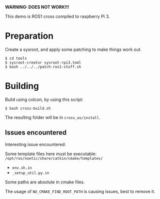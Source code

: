 
**WARNING: DOES NOT WORK!!!**

This demo is ROS1 cross compiled to raspberry Pi 3.

# Preparation

Create a sysroot, and apply some patching to make things work out.

    $ cd tools
    $ sysroot-creator sysroot-rpi3.toml
    $ bash ../../../patch-ros1-stuff.sh

# Building

Build using colcon, by using this script:

    $ bash cross-build.sh

The resulting folder will be in `cross_ws/install`.

## Issues encountered

Interesting issue encountered:

Some template files here must be executable:
`/opt/ros/noetic/share/catkin/cmake/templates/`

- `env.sh.in`
- `_setup_util.py.in`

Some paths are absolute in cmake files.

The usage of `NO_CMAKE_FIND_ROOT_PATH` is causing issues,
best to remove it.


